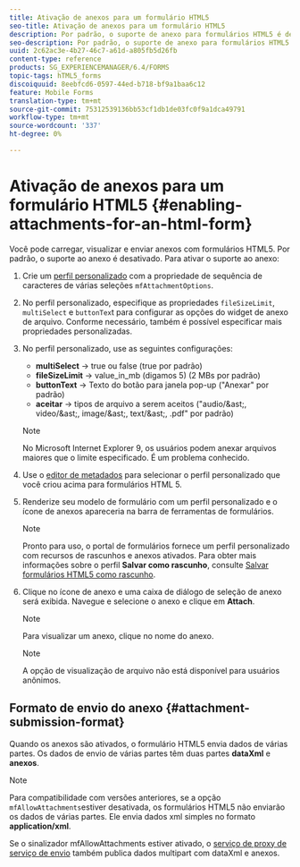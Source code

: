 ```yaml
---
title: Ativação de anexos para um formulário HTML5
seo-title: Ativação de anexos para um formulário HTML5
description: Por padrão, o suporte de anexo para formulários HTML5 é desativado.
seo-description: Por padrão, o suporte de anexo para formulários HTML5 é desativado.
uuid: 2c62ac3e-4b27-46c7-a61d-a805fb5d26fb
content-type: reference
products: SG_EXPERIENCEMANAGER/6.4/FORMS
topic-tags: hTML5_forms
discoiquuid: 8eebfcd6-0597-44ed-b718-bf9a1baa6c12
feature: Mobile Forms
translation-type: tm+mt
source-git-commit: 75312539136bb53cf1db1de03fc0f9a1dca49791
workflow-type: tm+mt
source-wordcount: '337'
ht-degree: 0%

---
```



# Ativação de anexos para um formulário HTML5 {#enabling-attachments-for-an-html-form}

Você pode carregar, visualizar e enviar anexos com formulários HTML5. Por padrão, o suporte ao anexo é desativado. Para ativar o suporte ao anexo:

1. Crie um [perfil personalizado](/help/forms/using/custom-profile.md) com a propriedade de sequência de caracteres de várias seleções `mfAttachmentOptions`.
1. No perfil personalizado, especifique as propriedades `fileSizeLimit`, `multiSelect` e `buttonTex`t para configurar as opções do widget de anexo de arquivo. Conforme necessário, também é possível especificar mais propriedades personalizadas.

1. No perfil personalizado, use as seguintes configurações:

   * **multiSelect** -> true ou false (true por padrão)
   * **fileSizeLimit**  -> value_in_mb (digamos 5) (2 MBs por padrão)
   * **buttonText**  -> Texto do botão para janela pop-up (&quot;Anexar&quot; por padrão)
   * **aceitar** -> tipos de arquivo a serem aceitos (&quot;audio/&amp;ast;, video/&amp;ast;, image/&amp;ast;, text/&amp;ast;, .pdf&quot; por padrão)

   >[!NOTE]
   >
   >No Microsoft Internet Explorer 9, os usuários podem anexar arquivos maiores que o limite especificado. É um problema conhecido.

1. Use o [editor de metadados](/help/forms/using/manage-form-metadata.md) para selecionar o perfil personalizado que você criou acima para formulários HTML 5.
1. Renderize seu modelo de formulário com um perfil personalizado e o ícone de anexos apareceria na barra de ferramentas de formulários.

   >[!NOTE]
   >
   >Pronto para uso, o portal de formulários fornece um perfil personalizado com recursos de rascunhos e anexos ativados. Para obter mais informações sobre o perfil **Salvar como rascunho**, consulte [Salvar formulários HTML5 como rascunho](/help/forms/using/saving-html5-form-draft.md).

1. Clique no ícone de anexo e uma caixa de diálogo de seleção de anexo será exibida. Navegue e selecione o anexo e clique em **Attach**.

   >[!NOTE]
   >
   >Para visualizar um anexo, clique no nome do anexo.

   >[!NOTE]
   >
   >A opção de visualização de arquivo não está disponível para usuários anônimos.

## Formato de envio do anexo {#attachment-submission-format}

Quando os anexos são ativados, o formulário HTML5 envia dados de várias partes. Os dados de envio de várias partes têm duas partes **dataXml** e **anexos**.

>[!NOTE]
>
>Para compatibilidade com versões anteriores, se a opção `mfAllowAttachments`estiver desativada, os formulários HTML5 não enviarão os dados de várias partes. Ele envia dados xml simples no formato **application/xml**.

Se o sinalizador mfAllowAttachments estiver ativado, o [serviço de proxy de serviço de envio](/help/forms/using/service-proxy.md) também publica dados multipart com dataXml e anexos.
